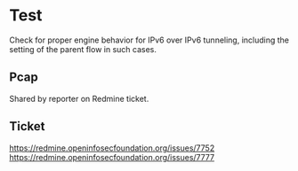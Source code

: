 # Test

Check for proper engine behavior for IPv6 over IPv6 tunneling, including the
setting of the parent flow in such cases.

## Pcap

Shared by reporter on Redmine ticket.

## Ticket

https://redmine.openinfosecfoundation.org/issues/7752
https://redmine.openinfosecfoundation.org/issues/7777
